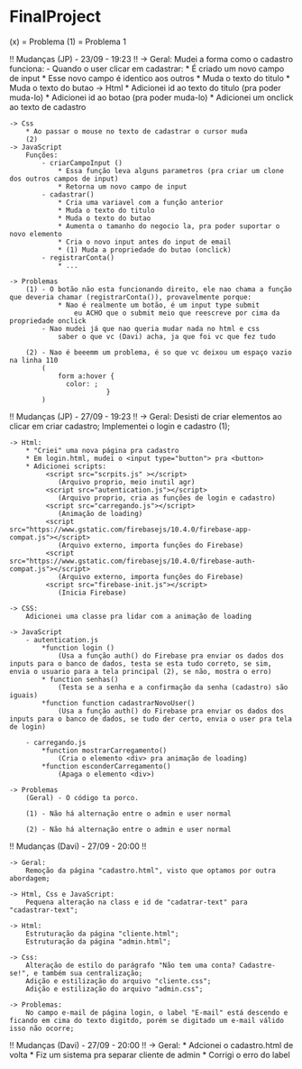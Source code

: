 # FinalProject

(x) = Problema
(1) = Problema 1

!! Mudanças (JP) - 23/09 - 19:23 !!
    -> Geral: 
        Mudei a forma como o cadastro funciona:
            - Quando o user clicar em cadastrar:
                * É criado um novo campo de input 
                * Esse novo campo é identico aos outros
                * Muda o texto do titulo
                * Muda o texto do butao
    -> Html
        * Adicionei id ao texto do titulo (pra poder muda-lo)
        * Adicionei id ao botao (pra poder muda-lo)
        * Adicionei um onclick ao texto de cadastro

    -> Css
        * Ao passar o mouse no texto de cadastrar o cursor muda
        (2)
    -> JavaScript
        Funções: 
            - criarCampoInput ()
                * Essa função leva alguns parametros (pra criar um clone dos outros campos de input)
                * Retorna um novo campo de input
            - cadastrar()
                * Cria uma variavel com a função anterior
                * Muda o texto do titulo
                * Muda o texto do butao
                * Aumenta o tamanho do negocio la, pra poder suportar o novo elemento
                * Cria o novo input antes do input de email
                * (1) Muda a propriedade do butao (onclick)
            - registrarConta()
                * ...

    -> Problemas
        (1) - O botão não esta funcionando direito, ele nao chama a função que deveria chamar (registrarConta()), provavelmente porque:
                * Nao é realmente um botão, é um input type submit
                    eu ACHO que o submit meio que reescreve por cima da propriedade onclick
            - Nao mudei já que nao queria mudar nada no html e css  
                saber o que vc (Davi) acha, ja que foi vc que fez tudo
        
        (2) - Nao é beeemm um problema, é so que vc deixou um espaço vazio na linha 110 
            (
                form a:hover {
                  color: ;
                            }
            )

!! Mudanças (JP) - 27/09 - 19:23 !!
    -> Geral:
        Desisti de criar elementos ao clicar em criar cadastro;
        Implementei o login e cadastro (1);
    
    -> Html:
        * "Criei" uma nova página pra cadastro
        * Em login.html, mudei o <input type="button"> pra <button>
        * Adicionei scripts:
             <script src="scrpits.js" ></script>
                (Arquivo proprio, meio inutil agr)
             <script src="autentication.js"></script>
                (Arquivo proprio, cria as funções de login e cadastro)
             <script src="carregando.js"></script>
                (Animação de loading)
             <script src="https://www.gstatic.com/firebasejs/10.4.0/firebase-app-compat.js"></script>
                (Arquivo externo, importa funções do Firebase)
             <script src="https://www.gstatic.com/firebasejs/10.4.0/firebase-auth-compat.js"></script>
                (Arquivo externo, importa funções do Firebase)
             <script src="firebase-init.js"></script>
                (Inicia Firebase)

    -> CSS:
        Adicionei uma classe pra lidar com a animação de loading

    -> JavaScript
        - autentication.js
            *function login () 
                (Usa a função auth() do Firebase pra enviar os dados dos inputs para o banco de dados, testa se esta tudo correto, se sim, envia o usuario para a tela principal (2), se não, mostra o erro)
            * function senhas()
                (Testa se a senha e a confirmação da senha (cadastro) são iguais)
            *function function cadastrarNovoUser()
                (Usa a função auth() do Firebase pra enviar os dados dos inputs para o banco de dados, se tudo der certo, envia o user pra tela de login)
        
        - carregando.js
            *function mostrarCarregamento()
                (Cria o elemento <div> pra animação de loading)
            *function esconderCarregamento()
                (Apaga o elemento <div>)

    -> Problemas
        (Geral) - O código ta porco.
        
        (1) - Não há alternação entre o admin e user normal

        (2) - Não há alternação entre o admin e user normal


!! Mudanças (Davi) - 27/09 - 20:00 !!

    -> Geral:
        Remoção da página "cadastro.html", visto que optamos por outra abordagem;

    -> Html, Css e JavaScript:
        Pequena alteração na class e id de "cadatrar-text" para "cadastrar-text";

    -> Html:
        Estruturação da página "cliente.html";
        Estruturação da página "admin.html";

    -> Css:
        Alteração de estilo do parágrafo "Não tem uma conta? Cadastre-se!", e também sua centralização;
        Adição e estilização do arquivo "cliente.css";
        Adição e estilização do arquivo "admin.css";

    -> Problemas:
        No campo e-mail de página login, o label "E-mail" está descendo e ficando em cima do texto digitdo, porém se digitado um e-mail válido isso não ocorre;

!! Mudanças (Davi) - 27/09 - 20:00 !!
    -> Geral:
        * Adcionei o cadastro.html de volta
        * Fiz um sistema pra separar cliente de admin
        * Corrigi o erro do label    
